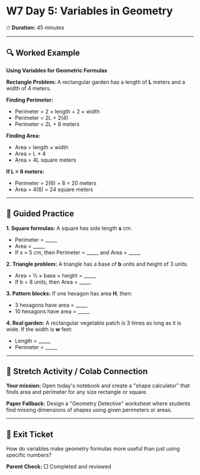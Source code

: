 # W7 Day 5: Variables in Geometry

⏱ **Duration:** 45 minutes

---

## 🔍 Worked Example

**Using Variables for Geometric Formulas**

**Rectangle Problem:** A rectangular garden has a length of **L** meters and a width of 4 meters.

**Finding Perimeter:**
- Perimeter = 2 × length + 2 × width
- Perimeter = 2L + 2(4)
- Perimeter = 2L + 8 meters

**Finding Area:**
- Area = length × width  
- Area = L × 4
- Area = 4L square meters

**If L = 6 meters:**
- Perimeter = 2(6) + 8 = 20 meters
- Area = 4(6) = 24 square meters

---

## 📝 Guided Practice

**1. Square formulas:** A square has side length **s** cm.
   - Perimeter = _____
   - Area = _____
   - If s = 5 cm, then Perimeter = _____ and Area = _____

**2. Triangle problem:** A triangle has a base of **b** units and height of 3 units.
   - Area = ½ × base × height = _____
   - If b = 8 units, then Area = _____

**3. Pattern blocks:** If one hexagon has area **H**, then:
   - 3 hexagons have area = _____
   - 10 hexagons have area = _____

**4. Real garden:** A rectangular vegetable patch is 3 times as long as it is wide. If the width is **w** feet:
   - Length = _____
   - Perimeter = _____

---

## 🚀 Stretch Activity / Colab Connection

**Your mission:** Open today's notebook and create a "shape calculator" that finds area and perimeter for any size rectangle or square.

**Paper Fallback:** Design a "Geometry Detective" worksheet where students find missing dimensions of shapes using given perimeters or areas.

---

## 🎯 Exit Ticket

How do variables make geometry formulas more useful than just using specific numbers?

**Parent Check:** □ Completed and reviewed